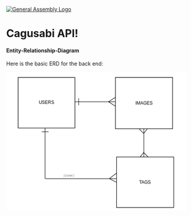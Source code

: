 [![General Assembly Logo](https://camo.githubusercontent.com/1a91b05b8f4d44b5bbfb83abac2b0996d8e26c92/687474703a2f2f692e696d6775722e636f6d2f6b6538555354712e706e67)](https://generalassemb.ly/education/web-development-immersive)

# Cagusabi API!

#### Entity-Relationship-Diagram

Here is the basic ERD for the back end:

![Cagusabi API ERD](./images/cagusabi-api-ERD.png)
